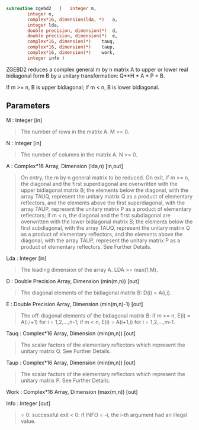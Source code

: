 ```fortran
subroutine zgebd2	(	integer	m,
		integer	n,
		complex*16, dimension(lda, *)	a,
		integer	lda,
		double precision, dimension(*)	d,
		double precision, dimension(*)	e,
		complex*16, dimension(*)	tauq,
		complex*16, dimension(*)	taup,
		complex*16, dimension(*)	work,
		integer	info )
```

 ZGEBD2 reduces a complex general m by n matrix A to upper or lower
 real bidiagonal form B by a unitary transformation: Q**H * A * P = B.

 If m >= n, B is upper bidiagonal; if m < n, B is lower bidiagonal.

## Parameters
M : Integer [in]
> The number of rows in the matrix A.  M >= 0.

N : Integer [in]
> The number of columns in the matrix A.  N >= 0.

A : Complex*16 Array, Dimension (lda,n) [in,out]
> On entry, the m by n general matrix to be reduced.
> On exit,
> if m >= n, the diagonal and the first superdiagonal are
> overwritten with the upper bidiagonal matrix B; the
> elements below the diagonal, with the array TAUQ, represent
> the unitary matrix Q as a product of elementary
> reflectors, and the elements above the first superdiagonal,
> with the array TAUP, represent the unitary matrix P as
> a product of elementary reflectors;
> if m < n, the diagonal and the first subdiagonal are
> overwritten with the lower bidiagonal matrix B; the
> elements below the first subdiagonal, with the array TAUQ,
> represent the unitary matrix Q as a product of
> elementary reflectors, and the elements above the diagonal,
> with the array TAUP, represent the unitary matrix P as
> a product of elementary reflectors.
> See Further Details.

Lda : Integer [in]
> The leading dimension of the array A.  LDA >= max(1,M).

D : Double Precision Array, Dimension (min(m,n)) [out]
> The diagonal elements of the bidiagonal matrix B:
> D(i) = A(i,i).

E : Double Precision Array, Dimension (min(m,n)-1) [out]
> The off-diagonal elements of the bidiagonal matrix B:
> if m >= n, E(i) = A(i,i+1) for i = 1,2,...,n-1;
> if m < n, E(i) = A(i+1,i) for i = 1,2,...,m-1.

Tauq : Complex*16 Array, Dimension (min(m,n)) [out]
> The scalar factors of the elementary reflectors which
> represent the unitary matrix Q. See Further Details.

Taup : Complex*16 Array, Dimension (min(m,n)) [out]
> The scalar factors of the elementary reflectors which
> represent the unitary matrix P. See Further Details.

Work : Complex*16 Array, Dimension (max(m,n)) [out]

Info : Integer [out]
> = 0: successful exit
> < 0: if INFO = -i, the i-th argument had an illegal value.

